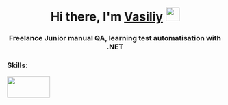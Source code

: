 <h1 align="center">Hi there, I'm <a href="https://www.linkedin.com/in/dr1mer/" target="_blank">Vasiliy</a> 
<img src="https://github.com/blackcater/blackcater/raw/main/images/Hi.gif" height="32"/></h1>
<h3 align="center">Freelance Junior manual QA, learning test automatisation with .NET</h3>

<h3 align="left">Skills:</h3>
<img src="https://user-images.githubusercontent.com/74711824/161384856-d9b33536-9a9d-4caf-a127-dfc136868a65.svg" width="100" height="50"></img>


<!--
**dr1mer72/dr1mer72** is a ✨ _special_ ✨ repository because its `README.md` (this file) appears on your GitHub profile.

Here are some ideas to get you started:

- 🔭 I’m currently working on ...
- 🌱 I’m currently learning ...
- 👯 I’m looking to collaborate on ...
- 🤔 I’m looking for help with ...
- 💬 Ask me about ...
- 📫 How to reach me: ...
- 😄 Pronouns: ...
- ⚡ Fun fact: ...
-->
